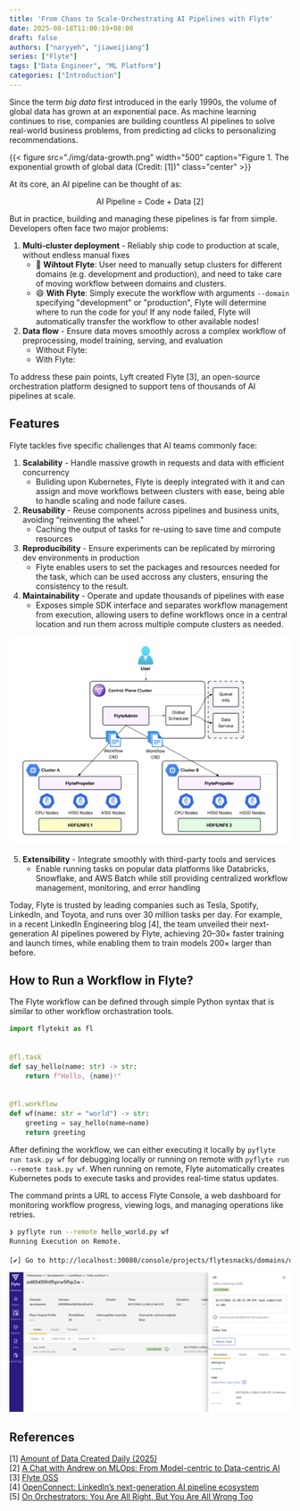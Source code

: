 ```yaml
---
title: 'From Chaos to Scale-Orchestrating AI Pipelines with Flyte'
date: 2025-08-18T11:00:19+08:00
draft: false
authors: ["naryyeh", "jiaweijiang"]
series: ["Flyte"]
tags: ["Data Engineer", "ML Platform"]
categories: ["Introduction"]
---
```


Since the term *big data* first introduced in the early 1990s, the volume of global data has grown at an exponential pace. As machine learning continues to rise, companies are building countless AI pipelines to solve real-world business problems, from predicting ad clicks to personalizing recommendations.


{{< figure src="./img/data-growth.png" width="500" caption="Figure 1. The exponential growth of global data (Credit: [1])" class="center" >}} 

At its core, an AI pipeline can be thought of as:

$$
\text{AI Pipeline = Code + Data [2]}
$$

But in practice, building and managing these pipelines is far from simple. Developers often face two major problems:

1. **Multi-cluster deployment** - Reliably ship code to production at scale, without endless manual fixes
    - 🤕 **Wihtout Flyte**: User need to manually setup clusters for different domains
    (e.g. development and production), and need to take care of moving workflow between
    domains and clusters.
    - 😄 **With Flyte**: Simply execute the workflow with arguments `--domain` specifying
    "development" or "production", Flyte will determine where to run the code for you! If
    any node failed, Flyte will automatically transfer the workflow to other available
    nodes!
2. **Data flow** - Ensure data moves smoothly across a complex workflow of preprocessing, model training, serving, and evaluation
    - Without Flyte: 
    - With Flyte: 

To address these pain points, Lyft created Flyte [3], an open-source orchestration platform designed to support tens of thousands of AI pipelines at scale.

## Features

Flyte tackles five specific challenges that AI teams commonly face:

1. **Scalability** - Handle massive growth in requests and data with efficient concurrency
    - Buliding upon Kubernetes, Flyte is deeply integrated with it and can assign and move
      workflows between clusters with ease, being able to handle scaling and node failure
      cases.
2. **Reusability** - Reuse components across pipelines and business units, avoiding “reinventing the wheel."
    - Caching the output of tasks for re-using to save time and compute resources
3. **Reproducibility** - Ensure experiments can be replicated by mirroring dev environments in production
    - Flyte enables users to set the packages and resources needed for the task, which can
      be used accross any clusters, ensuring the consistency to the result.
4. **Maintainability** - Operate and update thousands of pipelines with ease
    - Exposes simple SDK interface and separates workflow management from execution,
    allowing users to define workflows once in a central location and run them across
    multiple compute clusters as needed.

![multi-region routing](./img/multi_region-routing.png "Figure 2. Flyte multi-region routing setup (Credit: [4])") 

5. **Extensibility** - Integrate smoothly with third-party tools and services
    - Enable running tasks on popular data platforms like Databricks, Snowflake, and AWS
    Batch while still providing centralized workflow management, monitoring, and error
    handling

Today, Flyte is trusted by leading companies such as Tesla, Spotify, LinkedIn, and Toyota, and runs over 30 million tasks per day. For example, in a recent LinkedIn Engineering blog [4], the team unveiled their next-generation AI pipelines powered by Flyte, achieving 20–30× faster training and launch times, while enabling them to train models 200× larger than before.


## How to Run a Workflow in Flyte?

The Flyte workflow can be defined through simple Python syntax that is similar to other
workflow orchastration tools.

```python
import flytekit as fl


@fl.task
def say_hello(name: str) -> str:
    return f"Hello, {name}!"


@fl.workflow
def wf(name: str = "world") -> str:
    greeting = say_hello(name=name)
    return greeting
```


After defining the workflow, we can either executing it locally by `pyflyte run task.py
wf` for debugging locally or running on remote with `pyflyte run --remote task.py wf`.
When running on remote, Flyte automatically creates Kubernetes pods to execute tasks and
provides real-time status updates.

The command prints a URL to access Flyte Console, a web dashboard for monitoring workflow
progress, viewing logs, and managing operations like retries.

```sh
❯ pyflyte run --remote hello_world.py wf
Running Execution on Remote.

[✔] Go to http://localhost:30080/console/projects/flytesnacks/domains/development/executions/a465495htfhprw5fhp2w to see execution in the console.
```

![flyte-console](./img/flyte-console.png "Figure 3. Flyte console") 


## References
[1] [Amount of Data Created Daily (2025)](https://explodingtopics.com/blog/data-generated-per-day) <br>
[2] [A Chat with Andrew on MLOps: From Model-centric to Data-centric AI](https://www.youtube.com/watch?v=06-AZXmwHjo) <br>
[3] [Flyte OSS](https://www.union.ai/docs/v1/flyte/user-guide/) <br>
[4] [OpenConnect: LinkedIn’s next-generation AI pipeline ecosystem](https://www.linkedin.com/blog/engineering/infrastructure/openconnect-linkedins-next-generation-ai-pipeline-ecosystem) <br>
[5] [On Orchestrators: You Are All Right, But You Are All Wrong Too](https://dlthub.com/blog/on-orchestrators) <br>

